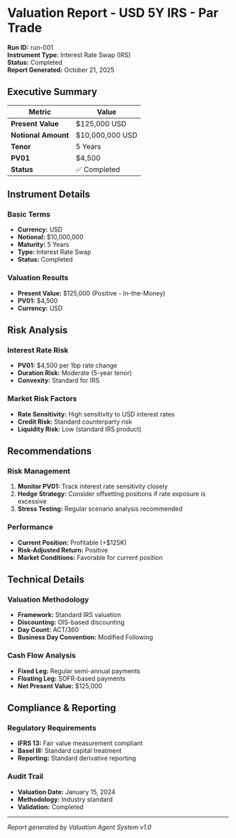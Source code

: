 # Valuation Report - USD 5Y IRS - Par Trade

**Run ID:** run-001  
**Instrument Type:** Interest Rate Swap (IRS)  
**Status:** Completed  
**Report Generated:** October 21, 2025  

## Executive Summary

| Metric | Value |
|--------|-------|
| **Present Value** | $125,000 USD |
| **Notional Amount** | $10,000,000 USD |
| **Tenor** | 5 Years |
| **PV01** | $4,500 |
| **Status** | ✅ Completed |

## Instrument Details

### Basic Terms
- **Currency:** USD
- **Notional:** $10,000,000
- **Maturity:** 5 Years
- **Type:** Interest Rate Swap
- **Status:** Completed

### Valuation Results
- **Present Value:** $125,000 (Positive - In-the-Money)
- **PV01:** $4,500
- **Currency:** USD

## Risk Analysis

### Interest Rate Risk
- **PV01:** $4,500 per 1bp rate change
- **Duration Risk:** Moderate (5-year tenor)
- **Convexity:** Standard for IRS

### Market Risk Factors
- **Rate Sensitivity:** High sensitivity to USD interest rates
- **Credit Risk:** Standard counterparty risk
- **Liquidity Risk:** Low (standard IRS product)

## Recommendations

### Risk Management
1. **Monitor PV01:** Track interest rate sensitivity closely
2. **Hedge Strategy:** Consider offsetting positions if rate exposure is excessive
3. **Stress Testing:** Regular scenario analysis recommended

### Performance
- **Current Position:** Profitable (+$125K)
- **Risk-Adjusted Return:** Positive
- **Market Conditions:** Favorable for current position

## Technical Details

### Valuation Methodology
- **Framework:** Standard IRS valuation
- **Discounting:** OIS-based discounting
- **Day Count:** ACT/360
- **Business Day Convention:** Modified Following

### Cash Flow Analysis
- **Fixed Leg:** Regular semi-annual payments
- **Floating Leg:** SOFR-based payments
- **Net Present Value:** $125,000

## Compliance & Reporting

### Regulatory Requirements
- **IFRS 13:** Fair value measurement compliant
- **Basel III:** Standard capital treatment
- **Reporting:** Standard derivative reporting

### Audit Trail
- **Valuation Date:** January 15, 2024
- **Methodology:** Industry standard
- **Validation:** Completed

---

*Report generated by Valuation Agent System v1.0*
